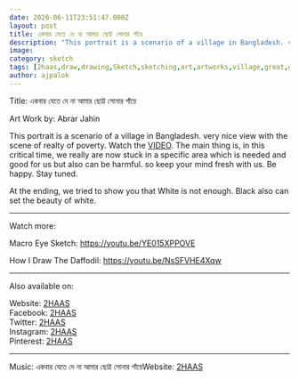 ```yaml
---
date: 2020-06-11T23:51:47.000Z
layout: post
title: একবার যেতে দে না আমার ছোট্ট সোনার গাঁয়ে
description: "This portrait is a scenario of a village in Bangladesh. very nice view with the scene of realty of poverty. Read more on: https://2haas.ml/amar-sotto-sonar-gayen"
image: 
category: sketch
tags: [2haas,draw,drawing,Sketch,sketching,art,artworks,village,great,great scenario,poor,lockdown,quarantines,black lives matter,#YouTubeBlack,YouTubeBlack,White,black,black and white]
author: ajpalok
---
```


Title: একবার যেতে দে না আমার ছোট্ট সোনার গাঁয়ে  

Art Work by: Abrar Jahin 

This portrait is a scenario of a village in Bangladesh. very nice view with the scene of realty of poverty. Watch the <a href="https://youtu.be/CZdrRcEnWa8">VIDEO</a>.  The main thing is, in this critical time, we really are now stuck in a specific area which is needed and good for us but also can be harmful. so keep your mind fresh with us. Be happy. Stay tuned.  

At the ending, we tried to show you that White is not enough. Black also can set the beauty of white. 

------------------------------------------------------------------------------------

Watch more:

Macro Eye Sketch: https://youtu.be/YE015XPPOVE

How I Draw The Daffodil: https://youtu.be/NsSFVHE4Xqw

------------------------------------------------------------------------------------

Also available on:

Website: [2HAAS](https://2haas.ml/)  
Facebook: [2HAAS](https://facebook.com/2haas)  
Twitter: [2HAAS](https://twitter.com/2haas_ml)  
Instagram: [2HAAS](https://instagram.com/2haas.ml)  
Pinterest: [2HAAS](https://pinterest.com/2haas_ml)  
  
------------------------------------------------------------------------------------

Music: একবার যেতে দে না আমার ছোট্ট সোনার গাঁয়েWebsite: [2HAAS](https://2haas.ml/)  
